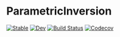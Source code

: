 # ParametricInversion

[![Stable](https://img.shields.io/badge/docs-stable-blue.svg)](https://zenna.github.io/ParametricInversion.jl/stable)
[![Dev](https://img.shields.io/badge/docs-dev-blue.svg)](https://zenna.github.io/ParametricInversion.jl/dev)
[![Build Status](https://travis-ci.org/zenna/ParametricInversion.jl.svg?branch=master)](https://travis-ci.org/zenna/ParametricInversion.jl)
[![Codecov](https://codecov.io/gh/zenna/ParametricInversion.jl/branch/master/graph/badge.svg)](https://codecov.io/gh/zenna/ParametricInversion.jl)
